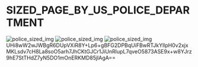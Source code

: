 # SIZED_PAGE_BY_US_POLICE_DEPARTMENT

![police_sized_img](https://i.imgur.com/UM8GF2L.jpg)
![police_sized_img](https://i.imgur.com/UM8GF2L.jpg)
![police_sized_img](https://i.imgur.com/UM8GF2L.jpg)
UHi8wW2wJWBgR6DUpVXiR8Y+Lp6+gBFG2DPBqUiFBwRTJkYllpH0v2xjxMKLsdv7cH8La8soO5arh7JhCKtGJCr1JiUnRlupL7qveO5873ASE9x+w8YJrz9hE7StTHdZ7yN5DO1mOnERKMD85jIAgA==
